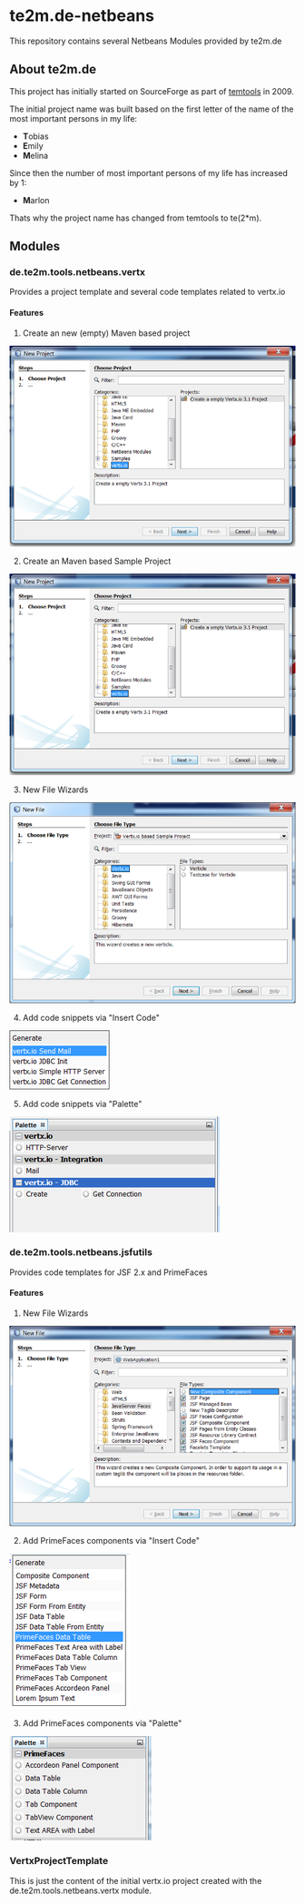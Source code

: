 # te2m.de-netbeans
This repository contains several Netbeans Modules provided by te2m.de

## About te2m.de

This project has initially started on SourceForge as part of [temtools](http://temtools.sf.net) in 2009. 

The initial project name was built based on the first letter of the name of the most important persons in my life:
* **T**obias
* **E**mily
* **M**elina

Since then the number of most important persons of my life has increased by 1: 

* **M**arlon

Thats why the project name has changed from temtools to te(2*m).
  

## Modules


### de.te2m.tools.netbeans.vertx

Provides a project template and several code templates related to vertx.io

#### Features

1. Create an new (empty) Maven based project

![Create new Project](img/NewProject.png)

2. Create an Maven based Sample Project

![Create new Project](img/NewProject.png)

3. New File Wizards

![Create new Java Files](img/VNewFile.png)

4. Add code snippets via "Insert Code"

![Insert Code](img/VInsertCode.png)

5. Add code snippets via "Palette"

![Insert Code](img/VPalette.png)

### de.te2m.tools.netbeans.jsfutils

Provides code templates for JSF 2.x and PrimeFaces

#### Features

1. New File Wizards 

![Create new JSF Files](img/JSFNewFile.png)

2. Add PrimeFaces components via "Insert Code"

![Insert Code](img/PFInsertCode.png)

3. Add PrimeFaces components via "Palette"

![Insert Code](img/PFPalette.png)


### VertxProjectTemplate

This is just the content of the initial vertx.io project created with the de.te2m.tools.netbeans.vertx module.

